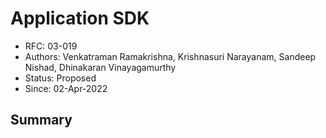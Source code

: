 <!--
 Copyright IBM Corp. All Rights Reserved.

 SPDX-License-Identifier: CC-BY-4.0
 -->
# Application SDK

- RFC: 03-019
- Authors: Venkatraman Ramakrishna, Krishnasuri Narayanam, Sandeep Nishad, Dhinakaran Vinayagamurthy
- Status: Proposed
- Since: 02-Apr-2022

## Summary

